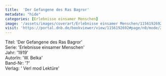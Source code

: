 ```yaml
---
title:  'Der Gefangene des Ras Bagror'
metadate: "hide"
categories: [Erlebnisse einsamer Menschen]
image: '/assets/images/coverart/Erlebnisse einsamer Menschen/1156192692_00000010.jpg'
visit: 'https://portal.dnb.de/bookviewer/view/1156192692#page/n0/mode/2up'
---
```

Titel: 'Der Gefangene des Ras Bagror' <br>
Serie: 'Erlebnisse einsamer Menschen' <br>
Jahr: '1919' <br>
AutorIn: 'W. Belka' <br>
Band-Nr: '?' <br>
Verlag: ' Verl mod Lektüre'